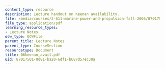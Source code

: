 ```yaml
---
content_type: resource
description: Lecture handout on Keenan availability.
file: /media/courses/2-611-marine-power-and-propulsion-fall-2006/870175010d81ba206df1b687d57ec38a_06keenan_avail.pdf
file_type: application/pdf
learning_resource_types:
- Lecture Notes
ocw_type: OCWFile
parent_title: Lecture Notes
parent_type: CourseSection
resourcetype: Document
title: 06keenan_avail.pdf
uid: 87017501-0d81-ba20-6df1-b687d57ec38a
---
```


